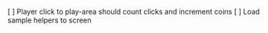 [ ] Player click to play-area should count clicks and increment coins
[ ] Load sample helpers to screen